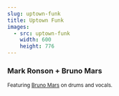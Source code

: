 ```yaml
---
slug: uptown-funk
title: Uptown Funk
images:
  - src: uptown-funk
    width: 600
    height: 776
---
```

### Mark Ronson + Bruno Mars

<div data-player="OPf0YbXqDm0"></div>

<small>Featuring [Bruno Mars](https://wikipedia.org/wiki/Bruno_Mars "Bruno Mars on Wikipedia") on drums and vocals.</small>
